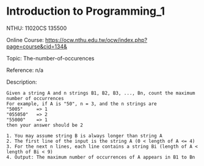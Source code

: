 # Introduction to Programming_1

NTHU: 11020CS 135500

Online Course: https://ocw.nthu.edu.tw/ocw/index.php?page=course&cid=134&

Topic: The-number-of-occurences

Reference: n/a

Description: 
```javascript=
Given a string A and n strings B1, B2, B3, ..., Bn, count the maximum number of occurrences
For example, if A is "50", n = 3, and the n strings are
"5005"     => 1
"055050"   => 2
"55000"    => 1
then your answer should be 2 

1. You may assume string B is always longer than string A
2. The first line of the input is the string A (0 < length of A <= 4)
3. For the next n lines, each line contains a string Bi (length of A < length of Bi < 9)
4. Output: The maximum number of occurrences of A appears in B1 to Bn
```

